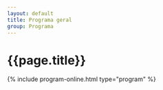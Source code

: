 ```yaml
---
layout: default
title: Programa geral
group: Programa
---
```


# {{page.title}}


{% include program-online.html type="program" %}
